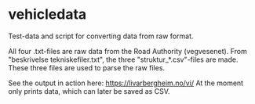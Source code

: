 # vehicledata
Test-data and script for converting data from raw format.

All four .txt-files are raw data from the Road Authority (vegvesenet).
From "beskrivelse tekniskefiler.txt", the three "struktur_*.csv"-files are made.
These three files are used to parse the raw files.

See the output in action here:
https://livarbergheim.no/vi/
At the moment only prints data, which can later be saved as CSV.
